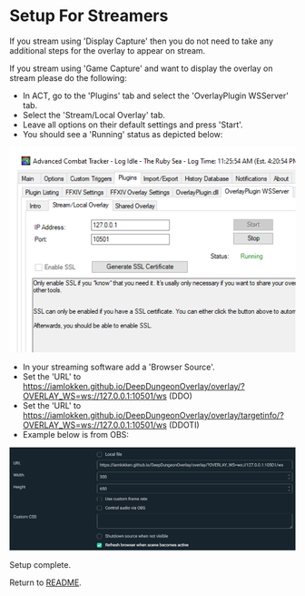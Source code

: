 # Setup For Streamers

If you stream using 'Display Capture' then you do not need to take any additional steps for the overlay to appear on stream.

If you stream using 'Game Capture' and want to display the overlay on stream please do the following:
* In ACT, go to the 'Plugins' tab and select the 'OverlayPlugin WSServer' tab.
* Select the 'Stream/Local Overlay' tab.
* Leave all options on their default settings and press 'Start'.
* You should see a 'Running' status as depicted below:
 
![Streamer1](StreamerSetup01.png?raw=true)
* In your streaming software add a 'Browser Source'.
* Set the 'URL' to https://iamlokken.github.io/DeepDungeonOverlay/overlay/?OVERLAY_WS=ws://127.0.0.1:10501/ws (DDO)
* Set the 'URL' to https://iamlokken.github.io/DeepDungeonOverlay/overlay/targetinfo/?OVERLAY_WS=ws://127.0.0.1:10501/ws (DDOTI) 
* Example below is from OBS:

![Streamer1](StreamerSetup02.png?raw=true)

Setup complete.

Return to [README](../../README.md).
